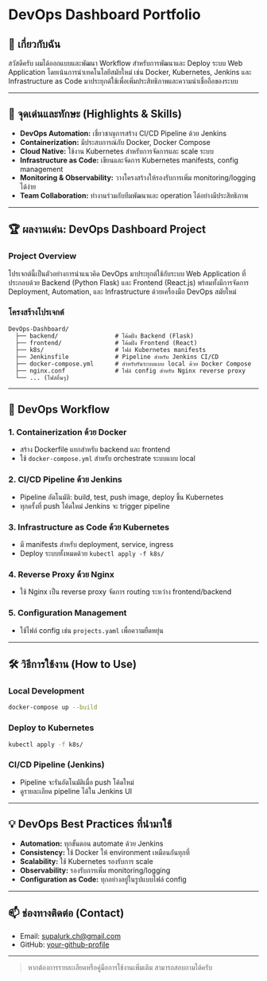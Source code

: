 # DevOps Dashboard Portfolio

## 👤 เกี่ยวกับฉัน

สวัสดีครับ ผมได้ออกแบบและพัฒนา Workflow สำหรับการพัฒนาและ Deploy ระบบ Web Application โดยเน้นการนำเทคโนโลยีสมัยใหม่ เช่น Docker, Kubernetes, Jenkins และ Infrastructure as Code มาประยุกต์ใช้เพื่อเพิ่มประสิทธิภาพและความน่าเชื่อถือของระบบ

---

## 🌟 จุดเด่นและทักษะ (Highlights & Skills)

- **DevOps Automation:** เชี่ยวชาญการสร้าง CI/CD Pipeline ด้วย Jenkins
- **Containerization:** มีประสบการณ์กับ Docker, Docker Compose
- **Cloud Native:** ใช้งาน Kubernetes สำหรับการจัดการและ scale ระบบ
- **Infrastructure as Code:** เขียนและจัดการ Kubernetes manifests, config management
- **Monitoring & Observability:** วางโครงสร้างให้รองรับการเพิ่ม monitoring/logging ได้ง่าย
- **Team Collaboration:** ทำงานร่วมกับทีมพัฒนาและ operation ได้อย่างมีประสิทธิภาพ

---

## 🏆 ผลงานเด่น: DevOps Dashboard Project

### Project Overview

โปรเจกต์นี้เป็นตัวอย่างการนำแนวคิด DevOps มาประยุกต์ใช้กับระบบ Web Application ที่ประกอบด้วย Backend (Python Flask) และ Frontend (React.js) พร้อมทั้งมีการจัดการ Deployment, Automation, และ Infrastructure ด้วยเครื่องมือ DevOps สมัยใหม่

### โครงสร้างโปรเจกต์

```
DevOps-Dashboard/
  ├── backend/                # โค้ดฝั่ง Backend (Flask)
  ├── frontend/               # โค้ดฝั่ง Frontend (React)
  ├── k8s/                    # ไฟล์ Kubernetes manifests
  ├── Jenkinsfile             # Pipeline สำหรับ Jenkins CI/CD
  ├── docker-compose.yml      # สำหรับรันระบบแบบ local ด้วย Docker Compose
  ├── nginx.conf              # ไฟล์ config สำหรับ Nginx reverse proxy
  └── ... (ไฟล์อื่นๆ)
```

---

## 🚀 DevOps Workflow

### 1. **Containerization ด้วย Docker**
- สร้าง Dockerfile แยกสำหรับ backend และ frontend
- ใช้ `docker-compose.yml` สำหรับ orchestrate ระบบแบบ local

### 2. **CI/CD Pipeline ด้วย Jenkins**
- Pipeline อัตโนมัติ: build, test, push image, deploy ขึ้น Kubernetes
- ทุกครั้งที่ push โค้ดใหม่ Jenkins จะ trigger pipeline

### 3. **Infrastructure as Code ด้วย Kubernetes**
- มี manifests สำหรับ deployment, service, ingress
- Deploy ระบบทั้งหมดด้วย `kubectl apply -f k8s/`

### 4. **Reverse Proxy ด้วย Nginx**
- ใช้ Nginx เป็น reverse proxy จัดการ routing ระหว่าง frontend/backend

### 5. **Configuration Management**
- ใช้ไฟล์ config เช่น `projects.yaml` เพื่อความยืดหยุ่น

---

## 🛠️ วิธีการใช้งาน (How to Use)

### Local Development
```bash
docker-compose up --build
```

### Deploy to Kubernetes
```bash
kubectl apply -f k8s/
```

### CI/CD Pipeline (Jenkins)
- Pipeline จะรันอัตโนมัติเมื่อ push โค้ดใหม่
- ดูรายละเอียด pipeline ได้ใน Jenkins UI

---

## 💡 DevOps Best Practices ที่นำมาใช้
- **Automation:** ทุกขั้นตอน automate ด้วย Jenkins
- **Consistency:** ใช้ Docker ให้ environment เหมือนกันทุกที่
- **Scalability:** ใช้ Kubernetes รองรับการ scale
- **Observability:** รองรับการเพิ่ม monitoring/logging
- **Configuration as Code:** ทุกอย่างอยู่ในรูปแบบไฟล์ config

---

## 📫 ช่องทางติดต่อ (Contact)
- Email: supalurk.ch@gmail.com
- GitHub: [your-github-profile](https://github.com/Endy74757)

---

> หากต้องการรายละเอียดหรือคู่มือการใช้งานเพิ่มเติม สามารถสอบถามได้ครับ